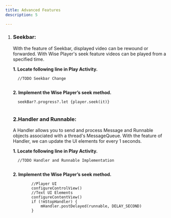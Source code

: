 ```yaml
---
title: Advanced Features
description: 5

---
```


1. ### Seekbar:

    With the feature of Seekbar, displayed video can be rewound or forwarded. With Wise Player's seek feature videos can be played from a specified time.

   **1. Locate following line in Play Activity.**

   <pre><div id="copy-button33" class="copy-btn" title="Copy" onclick="copyCode(this.id)"></div><code>  //TODO Seekbar Change
   <span class="pln">
   </span></code></pre>

   **2. Implement the Wise Player’s seek method.**

   <pre><div id="copy-button34" class="copy-btn" title="Copy" onclick="copyCode(this.id)"></div><code>  seekBar?.progress?.let {player.seek(it)}
   <span class="pln">
   </span></code></pre>

   ### 2.Handler and Runnable:

   A Handler allows you to send and process Message and Runnable objects
   associated with a thread's MessageQueue. With the feature of Handler, we
   can update the UI elements for every 1 seconds.

   **1. Locate following line in Play Activity.**

   <pre><div id="copy-button35" class="copy-btn" title="Copy" onclick="copyCode(this.id)"></div><code>  //TODO Handler and Runnable Implementation
   <span class="pln">
   </span></code></pre>

   **2. Implement the Wise Player’s seek method.**

   <pre><div id="copy-button36" class="copy-btn" title="Copy" onclick="copyCode(this.id)"></div><code>        //Player UI
           configureControlView()
           //Text UI Elements 
           configureContentView()
           if (!mStopHandler) {
               mHandler.postDelayed(runnable, DELAY_SECOND)
           }
           <span class="pln">
   </span></code></pre>

   